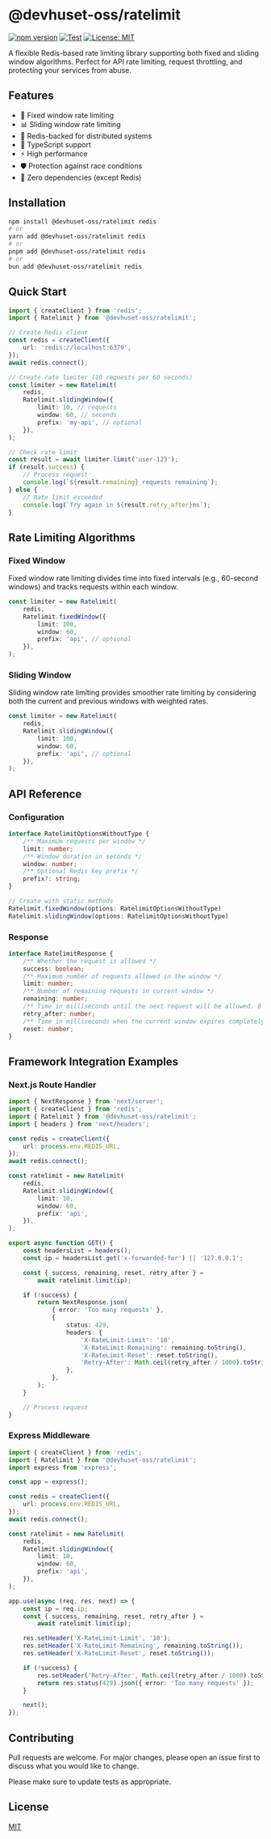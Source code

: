 # @devhuset-oss/ratelimit

[![npm version](https://badge.fury.io/js/@devhuset-oss%2Fratelimit.svg)](https://badge.fury.io/js/@devhuset-oss%2Fratelimit)
[![Test](https://github.com/devhuset-oss/ratelimit/actions/workflows/test.yml/badge.svg)](https://github.com/devhuset-oss/ratelimit/actions/workflows/test.yml)
[![License: MIT](https://img.shields.io/badge/License-MIT-yellow.svg)](https://opensource.org/licenses/MIT)

A flexible Redis-based rate limiting library supporting both fixed and sliding window algorithms. Perfect for API rate limiting, request throttling, and protecting your services from abuse.

## Features

-   🚦 Fixed window rate limiting
-   📊 Sliding window rate limiting
-   🔄 Redis-backed for distributed systems
-   🎯 TypeScript support
-   ⚡️ High performance
-   🛡️ Protection against race conditions
-   💪 Zero dependencies (except Redis)

## Installation

```bash
npm install @devhuset-oss/ratelimit redis
# or
yarn add @devhuset-oss/ratelimit redis
# or
pnpm add @devhuset-oss/ratelimit redis
# or
bun add @devhuset-oss/ratelimit redis
```

## Quick Start

```typescript
import { createClient } from 'redis';
import { Ratelimit } from '@devhuset-oss/ratelimit';

// Create Redis client
const redis = createClient({
	url: 'redis://localhost:6379',
});
await redis.connect();

// Create rate limiter (10 requests per 60 seconds)
const limiter = new Ratelimit(
	redis,
	Ratelimit.slidingWindow({
		limit: 10, // requests
		window: 60, // seconds
		prefix: 'my-api', // optional
	}),
);

// Check rate limit
const result = await limiter.limit('user-123');
if (result.success) {
	// Process request
	console.log(`${result.remaining} requests remaining`);
} else {
	// Rate limit exceeded
	console.log(`Try again in ${result.retry_after}ms`);
}
```

## Rate Limiting Algorithms

### Fixed Window

Fixed window rate limiting divides time into fixed intervals (e.g., 60-second windows) and tracks requests within each window.

```typescript
const limiter = new Ratelimit(
	redis,
	Ratelimit.fixedWindow({
		limit: 100,
		window: 60,
		prefix: 'api', // optional
	}),
);
```

### Sliding Window

Sliding window rate limiting provides smoother rate limiting by considering both the current and previous windows with weighted rates.

```typescript
const limiter = new Ratelimit(
	redis,
	Ratelimit.slidingWindow({
		limit: 100,
		window: 60,
		prefix: 'api', // optional
	}),
);
```

## API Reference

### Configuration

```typescript
interface RatelimitOptionsWithoutType {
    /** Maximum requests per window */
    limit: number;
    /** Window duration in seconds */
    window: number;
    /** Optional Redis key prefix */
    prefix?: string;
}

// Create with static methods
Ratelimit.fixedWindow(options: RatelimitOptionsWithoutType)
Ratelimit.slidingWindow(options: RatelimitOptionsWithoutType)
```

### Response

```typescript
interface RatelimitResponse {
	/** Whether the request is allowed */
	success: boolean;
	/** Maximum number of requests allowed in the window */
	limit: number;
	/** Number of remaining requests in current window */
	remaining: number;
	/** Time in milliseconds until the next request will be allowed. 0 if under limit */
	retry_after: number;
	/** Time in milliseconds when the current window expires completely */
	reset: number;
}
```

## Framework Integration Examples

### Next.js Route Handler

```typescript
import { NextResponse } from 'next/server';
import { createClient } from 'redis';
import { Ratelimit } from '@devhuset-oss/ratelimit';
import { headers } from 'next/headers';

const redis = createClient({
	url: process.env.REDIS_URL,
});
await redis.connect();

const ratelimit = new Ratelimit(
	redis,
	Ratelimit.slidingWindow({
		limit: 10,
		window: 60,
		prefix: 'api',
	}),
);

export async function GET() {
	const headersList = headers();
	const ip = headersList.get('x-forwarded-for') || '127.0.0.1';

	const { success, remaining, reset, retry_after } =
		await ratelimit.limit(ip);

	if (!success) {
		return NextResponse.json(
			{ error: 'Too many requests' },
			{
				status: 429,
				headers: {
					'X-RateLimit-Limit': '10',
					'X-RateLimit-Remaining': remaining.toString(),
					'X-RateLimit-Reset': reset.toString(),
					'Retry-After': Math.ceil(retry_after / 1000).toString(),
				},
			},
		);
	}

	// Process request
}
```

### Express Middleware

```typescript
import { createClient } from 'redis';
import { Ratelimit } from '@devhuset-oss/ratelimit';
import express from 'express';

const app = express();

const redis = createClient({
	url: process.env.REDIS_URL,
});
await redis.connect();

const ratelimit = new Ratelimit(
	redis,
	Ratelimit.slidingWindow({
		limit: 10,
		window: 60,
		prefix: 'api',
	}),
);

app.use(async (req, res, next) => {
	const ip = req.ip;
	const { success, remaining, reset, retry_after } =
		await ratelimit.limit(ip);

	res.setHeader('X-RateLimit-Limit', '10');
	res.setHeader('X-RateLimit-Remaining', remaining.toString());
	res.setHeader('X-RateLimit-Reset', reset.toString());

	if (!success) {
		res.setHeader('Retry-After', Math.ceil(retry_after / 1000).toString());
		return res.status(429).json({ error: 'Too many requests' });
	}

	next();
});
```

## Contributing

Pull requests are welcome. For major changes, please open an issue first to discuss what you would like to change.

Please make sure to update tests as appropriate.

## License

[MIT](https://choosealicense.com/licenses/mit/)
